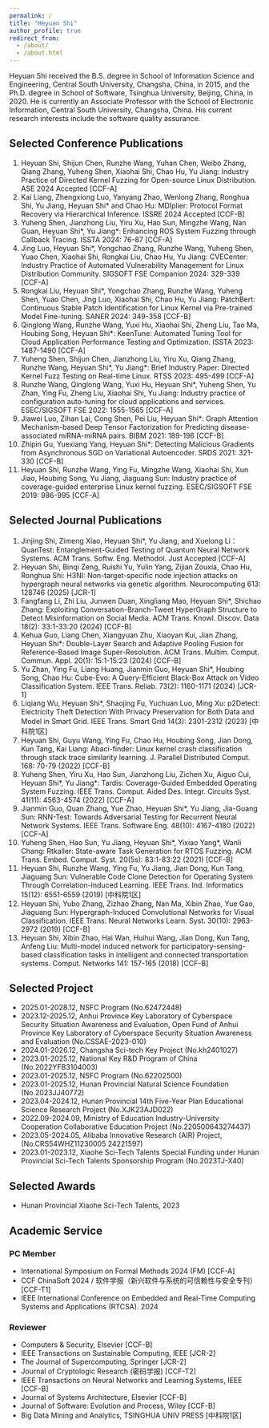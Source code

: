 ```yaml
---
permalink: /
title: "Heyuan Shi"
author_profile: true
redirect_from:
  - /about/
  - /about.html
---
```


Heyuan Shi received the B.S. degree in School of Information Science and Engineering, Central South University, Changsha, China, in 2015, and the Ph.D. degree in School of Software, Tsinghua University, Beijing, China, in 2020. He is currently an Associate Professor with the School of Electronic Information, Central South University, Changsha, China. His current research interests include the software quality assurance.

## Selected Conference Publications

1. Heyuan Shi, Shijun Chen, Runzhe Wang, Yuhan Chen, Weibo Zhang, Qiang Zhang, Yuheng Shen, Xiaohai Shi, Chao Hu, Yu Jiang:
   Industry Practice of Directed Kernel Fuzzing for Open-source Linux Distribution. ASE 2024 Accepted [CCF-A]
2. Kai Liang, Zhengxiong Luo, Yanyang Zhao, Wenlong Zhang, Ronghua Shi, Yu Jiang, Heyuan Shi\* and Chao Hu:
   MDIplier: Protocol Format Recovery via Hierarchical Inference. ISSRE 2024 Accepted [CCF-B]
3. Yuheng Shen, Jianzhong Liu, Yiru Xu, Hao Sun, Mingzhe Wang, Nan Guan, Heyuan Shi\*, Yu Jiang\*:
   Enhancing ROS System Fuzzing through Callback Tracing. ISSTA 2024: 76-87 [CCF-A]
4. Jing Luo, Heyuan Shi\*, Yongchao Zhang, Runzhe Wang, Yuheng Shen, Yuao Chen, Xiaohai Shi, Rongkai Liu, Chao Hu, Yu Jiang:
   CVECenter: Industry Practice of Automated Vulnerability Management for Linux Distribution Community. SIGSOFT FSE Companion 2024: 329-339 [CCF-A]
5. Rongkai Liu, Heyuan Shi\*, Yongchao Zhang, Runzhe Wang, Yuheng Shen, Yuao Chen, Jing Luo, Xiaohai Shi, Chao Hu, Yu Jiang:
   PatchBert: Continuous Stable Patch Identification for Linux Kernel via Pre-trained Model Fine-tuning. SANER 2024: 349-358 [CCF-B]
6. Qinglong Wang, Runzhe Wang, Yuxi Hu, Xiaohai Shi, Zheng Liu, Tao Ma, Houbing Song, Heyuan Shi\*:
   KeenTune: Automated Tuning Tool for Cloud Application Performance Testing and Optimization. ISSTA 2023: 1487-1490 [CCF-A]
7. Yuheng Shen, Shijun Chen, Jianzhong Liu, Yiru Xu, Qiang Zhang, Runzhe Wang, Heyuan Shi\*, Yu Jiang\*:
   Brief Industry Paper: Directed Kernel Fuzz Testing on Real-time Linux. RTSS 2023: 495-499 [CCF-A]
8. Runzhe Wang, Qinglong Wang, Yuxi Hu, Heyuan Shi\*, Yuheng Shen, Yu Zhan, Ying Fu, Zheng Liu, Xiaohai Shi, Yu Jiang:
   Industry practice of configuration auto-tuning for cloud applications and services. ESEC/SIGSOFT FSE 2022: 1555-1565 [CCF-A]
9. Jiawei Luo, Zihan Lai, Cong Shen, Pei Liu, Heyuan Shi\*:
   Graph Attention Mechanism-based Deep Tensor Factorization for Predicting disease-associated miRNA-miRNA pairs. BIBM 2021: 189-196 [CCF-B]
10. Zhipin Gu, Yuexiang Yang, Heyuan Shi\*:
    Detecting Malicious Gradients from Asynchronous SGD on Variational Autoencoder. SRDS 2021: 321-330 [CCF-B]
11. Heyuan Shi, Runzhe Wang, Ying Fu, Mingzhe Wang, Xiaohai Shi, Xun Jiao, Houbing Song, Yu Jiang, Jiaguang Sun:
    Industry practice of coverage-guided enterprise Linux kernel fuzzing. ESEC/SIGSOFT FSE 2019: 986-995 [CCF-A]

## Selected Journal Publications

1. Jinjing Shi, Zimeng Xiao, Heyuan Shi\*, Yu Jiang, and Xuelong Li：
   QuanTest: Entanglement-Guided Testing of Quantum Neural Network Systems. ACM Trans. Softw. Eng. Methodol. Just Accepted [CCF-A]
2. Heyuan Shi, Binqi Zeng, Ruishi Yu, Yulin Yang, Zijian Zouxia, Chao Hu, Ronghua Shi:
   H3NI: Non-target-specific node injection attacks on hypergraph neural networks via genetic algorithm. Neurocomputing 613: 128746 (2025) [JCR-1]
3. Fangfang Li, Zhi Liu, Junwen Duan, Xingliang Mao, Heyuan Shi\*, Shichao Zhang:
   Exploiting Conversation-Branch-Tweet HyperGraph Structure to Detect Misinformation on Social Media. ACM Trans. Knowl. Discov. Data 18(2): 33:1-33:20 (2024) [CCF-B]
4. Kehua Guo, Liang Chen, Xiangyuan Zhu, Xiaoyan Kui, Jian Zhang, Heyuan Shi\*:
   Double-Layer Search and Adaptive Pooling Fusion for Reference-Based Image Super-Resolution. ACM Trans. Multim. Comput. Commun. Appl. 20(1): 15:1-15:23 (2024) [CCF-B]
5. Yu Zhan, Ying Fu, Liang Huang, Jianmin Guo, Heyuan Shi\*, Houbing Song, Chao Hu:
   Cube-Evo: A Query-Efficient Black-Box Attack on Video Classification System. IEEE Trans. Reliab. 73(2): 1160-1171 (2024) [JCR-1]
6. Liqiang Wu, Heyuan Shi\*, Shaojing Fu, Yuchuan Luo, Ming Xu:
   p2Detect: Electricity Theft Detection With Privacy Preservation for Both Data and Model in Smart Grid. IEEE Trans. Smart Grid 14(3): 2301-2312 (2023) [中科院1区]
7. Heyuan Shi, Guyu Wang, Ying Fu, Chao Hu, Houbing Song, Jian Dong, Kun Tang, Kai Liang:
   Abaci-finder: Linux kernel crash classification through stack trace similarity learning. J. Parallel Distributed Comput. 168: 70-79 (2022) [CCF-B]
8. Yuheng Shen, Yiru Xu, Hao Sun, Jianzhong Liu, Zichen Xu, Aiguo Cui, Heyuan Shi\*, Yu Jiang\*:
   Tardis: Coverage-Guided Embedded Operating System Fuzzing. IEEE Trans. Comput. Aided Des. Integr. Circuits Syst. 41(11): 4563-4574 (2022) [CCF-A]
9. Jianmin Guo, Quan Zhang, Yue Zhao, Heyuan Shi\*, Yu Jiang, Jia-Guang Sun:
   RNN-Test: Towards Adversarial Testing for Recurrent Neural Network Systems. IEEE Trans. Software Eng. 48(10): 4167-4180 (2022) [CCF-A]
10. Yuheng Shen, Hao Sun, Yu Jiang, Heyuan Shi\*, Yixiao Yang\*, Wanli Chang:
    Rtkaller: State-aware Task Generation for RTOS Fuzzing. ACM Trans. Embed. Comput. Syst. 20(5s): 83:1-83:22 (2021) [CCF-B]
11. Heyuan Shi, Runzhe Wang, Ying Fu, Yu Jiang, Jian Dong, Kun Tang, Jiaguang Sun:
    Vulnerable Code Clone Detection for Operating System Through Correlation-Induced Learning. IEEE Trans. Ind. Informatics 15(12): 6551-6559 (2019) [中科院1区]
12. Heyuan Shi, Yubo Zhang, Zizhao Zhang, Nan Ma, Xibin Zhao, Yue Gao, Jiaguang Sun:
    Hypergraph-Induced Convolutional Networks for Visual Classification. IEEE Trans. Neural Networks Learn. Syst. 30(10): 2963-2972 (2019) [CCF-B]
13. Heyuan Shi, Xibin Zhao, Hai Wan, Huihui Wang, Jian Dong, Kun Tang, Anfeng Liu:
    Multi-model induced network for participatory-sensing-based classification tasks in intelligent and connected transportation systems. Comput. Networks 141: 157-165 (2018) [CCF-B]

## Selected Project

- 2025.01-2028.12, NSFC Program (No.62472448)
- 2023.12-2025.12, Anhui Province Key Laboratory of Cyberspace Security Situation Awareness and Evaluation, Open Fund of Anhui Province Key Laboratory of Cyberspace Security Situation Awareness and Evaluation (No.CSSAE-2023-010)
- 2024.01-2026.12, Changsha Sci-tech Key Project (No.kh2401027)
- 2023.01-2025.12, National Key R&D Program of China (No.2022YFB3104003)
- 2023.01-2025.12, NSFC Program (No.62202500)
- 2023.01-2025.12, Hunan Provincial Natural Science Foundation (No.2023JJ40772)
- 2023.04-2024.12, Hunan Provincial 14th Five-Year Plan Educational Science Research Project (No.XJK23AJD022)
- 2022.09-2024.09, Ministry of Education Industry-University Cooperation Collaborative Education Project (No.220500643274437)
- 2023.05-2024.05, Alibaba Innovative Research (AIR) Project, (No.CRS54WHZ11230005 24221597)
- 2023.01-2023.12, Xiaohe Sci-Tech Talents Special Funding under Hunan Provincial Sci-Tech Talents Sponsorship Program (No.2023TJ-X40)

## Selected Awards

- Hunan Provincial Xiaohe Sci-Tech Talents, 2023
  
## Academic Service

### PC Member

- International Symposium on Formal Methods 2024 (FM) [CCF-A]
- CCF ChinaSoft 2024 / 软件学报（新兴软件与系统的可信赖性与安全专刊）[CCF-T1]
- IEEE International Conference on Embedded and Real-Time Computing Systems and Applications (RTCSA). 2024

### Reviewer

- Computers & Security, Elsevier [CCF-B]
- IEEE Transactions on Sustainable Computing, IEEE [JCR-2]
- The Journal of Supercomputing, Springer [JCR-2]
- Journal of Cryptologic Research (密码学报) [CCF-T2]
- IEEE Transactions on Neural Networks and Learning Systems, IEEE [CCF-B]
- Journal of Systems Architecture, Elsevier [CCF-B]
- Journal of Software: Evolution and Process, Wiley [CCF-B]
- Big Data Mining and Analytics, TSINGHUA UNIV PRESS [中科院1区]
